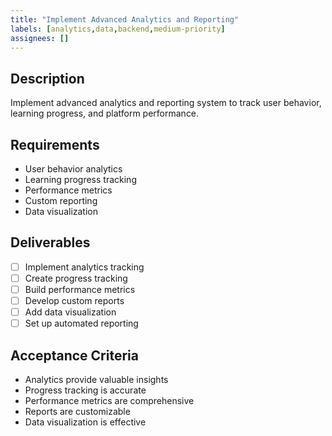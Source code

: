 ```yaml
---
title: "Implement Advanced Analytics and Reporting"
labels: [analytics,data,backend,medium-priority]
assignees: []
---
```



## Description
Implement advanced analytics and reporting system to track user behavior, learning progress, and platform performance.

## Requirements
- User behavior analytics
- Learning progress tracking
- Performance metrics
- Custom reporting
- Data visualization

## Deliverables
- [ ] Implement analytics tracking
- [ ] Create progress tracking
- [ ] Build performance metrics
- [ ] Develop custom reports
- [ ] Add data visualization
- [ ] Set up automated reporting

## Acceptance Criteria
- Analytics provide valuable insights
- Progress tracking is accurate
- Performance metrics are comprehensive
- Reports are customizable
- Data visualization is effective

